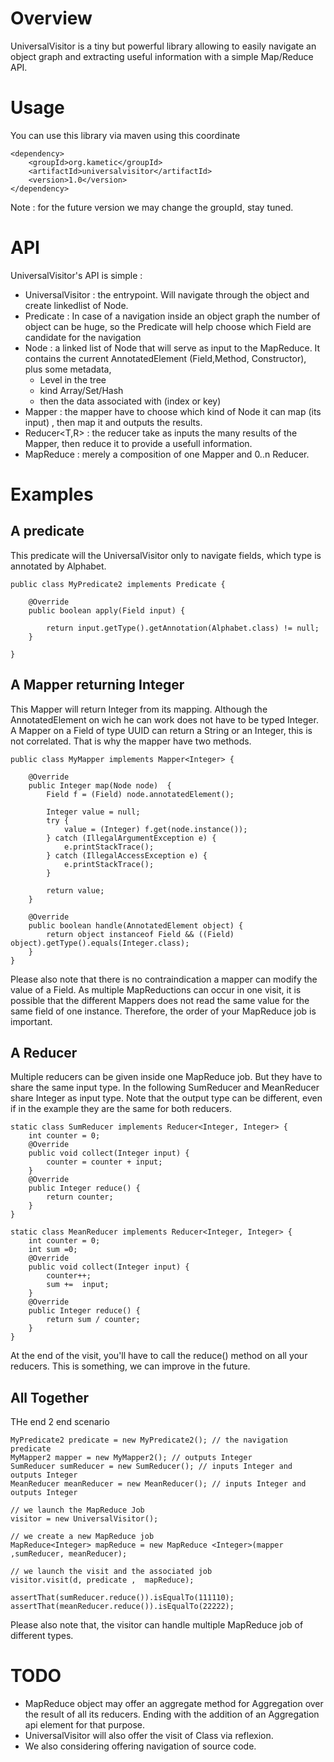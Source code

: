 # Overview
UniversalVisitor is a tiny but powerful library allowing to easily navigate an object graph and extracting useful information with a simple Map/Reduce API.

# Usage

You can use this library via maven using this coordinate

    <dependency>
        <groupId>org.kametic</groupId>
        <artifactId>universalvisitor</artifactId>
        <version>1.0</version>
    </dependency>

Note : for the future version we may change the groupId, stay tuned.

# API

UniversalVisitor's API is simple :
   - UniversalVisitor : the entrypoint. Will navigate through the object and create linkedlist of Node.
   - Predicate : In case of a navigation inside an object graph the number of object can be huge, so the Predicate will help choose which Field are candidate for the navigation
   - Node : a linked list of Node that will serve as input to the MapReduce. It contains the current AnnotatedElement (Field,Method, Constructor), plus some metadata,
     - Level in the tree
     -  kind Array/Set/Hash
     - then the data associated with (index or key) 
   - Mapper<T> : the mapper have to choose which kind of Node it can map (its input) , then map it and outputs the results.
   - Reducer<T,R> : the reducer take as inputs the many results of the Mapper, then reduce it to provide a usefull information.
   - MapReduce<T> : merely a composition of one Mapper and 0..n Reducer.

# Examples
## A predicate

This predicate will the UniversalVisitor only to navigate fields, which type is annotated by Alphabet.

    public class MyPredicate2 implements Predicate {
    
    	@Override
    	public boolean apply(Field input) {
    		
    		return input.getType().getAnnotation(Alphabet.class) != null;
    	}
    	
    }

## A Mapper returning Integer

This Mapper will return Integer from its mapping. Although the AnnotatedElement on wich he can work does not have to be typed Integer. A Mapper on a Field of type UUID can return a String or an Integer, this is not correlated. That is why the mapper have two methods.

    public class MyMapper implements Mapper<Integer> {
    
    	@Override
    	public Integer map(Node node)  {
    		Field f = (Field) node.annotatedElement();
    		
    		Integer value = null;
    		try {
    			value = (Integer) f.get(node.instance());
    		} catch (IllegalArgumentException e) {
    			e.printStackTrace();
    		} catch (IllegalAccessException e) {
    			e.printStackTrace();
    		}
    		
    		return value;
    	}
    
    	@Override
    	public boolean handle(AnnotatedElement object) {
    		return object instanceof Field && ((Field) object).getType().equals(Integer.class);
    	}
    }

Please also note that there is no contraindication a mapper can modify the value of a Field. As multiple MapReductions can occur in one visit, it is possible that the different Mappers does not read the same value for the same field of one instance. Therefore, the order of your MapReduce job is important. 

## A Reducer

Multiple reducers can be given inside one MapReduce job. But they have to share the same input type. In the following SumReducer and MeanReducer share Integer as input type. Note that the output type can be different, even if in the example they are the same for both reducers.

    static class SumReducer implements Reducer<Integer, Integer> {
    	int counter = 0;
    	@Override
    	public void collect(Integer input) {
    		counter = counter + input;
    	}
    	@Override
    	public Integer reduce() {
    		return counter;
    	}
    }
    
    static class MeanReducer implements Reducer<Integer, Integer> {
    	int counter = 0;
    	int sum =0;
    	@Override
    	public void collect(Integer input) {
    		counter++;
    		sum +=  input;
    	}
    	@Override
    	public Integer reduce() {
    		return sum / counter;
    	}
    }

At the end of the visit, you'll have to call the reduce() method on  all your reducers. This is something, we can improve in the future.

## All Together

THe end 2 end scenario

    MyPredicate2 predicate = new MyPredicate2(); // the navigation predicate
    MyMapper2 mapper = new MyMapper2(); // outputs Integer
    SumReducer sumReducer = new SumReducer(); // inputs Integer and outputs Integer
    MeanReducer meanReducer = new MeanReducer(); // inputs Integer and outputs Integer

    // we launch the MapReduce Job
    visitor = new UniversalVisitor();

    // we create a new MapReduce job
    MapReduce<Integer> mapReduce = new MapReduce <Integer>(mapper ,sumReducer, meanReducer);
    
    // we launch the visit and the associated job
	visitor.visit(d, predicate ,  mapReduce);
    
    assertThat(sumReducer.reduce()).isEqualTo(111110);
    assertThat(meanReducer.reduce()).isEqualTo(22222);

Please also note that, the visitor can handle multiple MapReduce job of different types.

# TODO

   - MapReduce object may offer an aggregate method for Aggregation over the result of all its reducers. Ending with the addition of an Aggregation api element for that purpose.
   - UniversalVisitor will also offer the visit of Class via reflexion.
   - We also considering offering navigation of source code.
